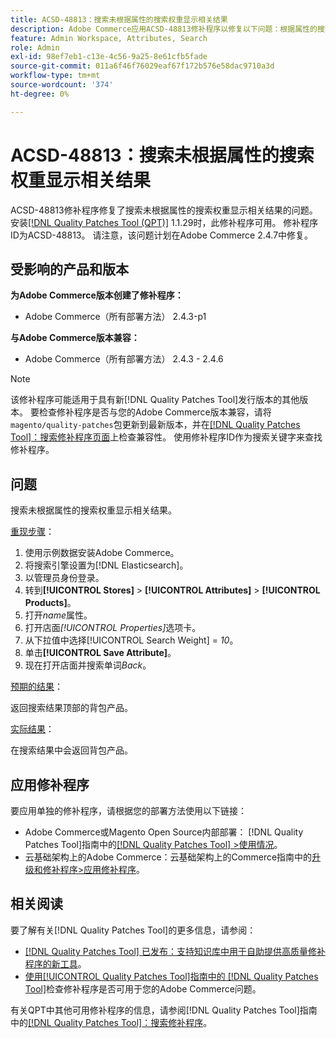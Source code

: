 ```yaml
---
title: ACSD-48813：搜索未根据属性的搜索权重显示相关结果
description: Adobe Commerce应用ACSD-48813修补程序以修复以下问题：根据属性的搜索权重，搜索未显示相关结果。
feature: Admin Workspace, Attributes, Search
role: Admin
exl-id: 98ef7eb1-c13e-4c56-9a25-8e61cfb5fade
source-git-commit: 011a6f46f76029eaf67f172b576e58dac9710a3d
workflow-type: tm+mt
source-wordcount: '374'
ht-degree: 0%

---
```


# ACSD-48813：搜索未根据属性的搜索权重显示相关结果

ACSD-48813修补程序修复了搜索未根据属性的搜索权重显示相关结果的问题。 安装[[!DNL Quality Patches Tool (QPT)]](https://experienceleague.adobe.com/en/docs/commerce-operations/tools/quality-patches-tool/quality-patches-tool-to-self-serve-quality-patches) 1.1.29时，此修补程序可用。 修补程序ID为ACSD-48813。 请注意，该问题计划在Adobe Commerce 2.4.7中修复。

## 受影响的产品和版本

**为Adobe Commerce版本创建了修补程序：**

* Adobe Commerce（所有部署方法） 2.4.3-p1

**与Adobe Commerce版本兼容：**

* Adobe Commerce（所有部署方法） 2.4.3 - 2.4.6

>[!NOTE]
>
>该修补程序可能适用于具有新[!DNL Quality Patches Tool]发行版本的其他版本。 要检查修补程序是否与您的Adobe Commerce版本兼容，请将`magento/quality-patches`包更新到最新版本，并在[[!DNL Quality Patches Tool]：搜索修补程序页面](https://experienceleague.adobe.com/tools/commerce-quality-patches/index.html)上检查兼容性。 使用修补程序ID作为搜索关键字来查找修补程序。

## 问题

搜索未根据属性的搜索权重显示相关结果。

<u>重现步骤</u>：

1. 使用示例数据安装Adobe Commerce。
1. 将搜索引擎设置为[!DNL Elasticsearch]。
1. 以管理员身份登录。
1. 转到&#x200B;**[!UICONTROL Stores]** > **[!UICONTROL Attributes]** > **[!UICONTROL Products]**。
1. 打开&#x200B;*name*&#x200B;属性。
1. 打开店面&#x200B;*[!UICONTROL Properties]*&#x200B;选项卡。
1. 从下拉值中选择[!UICONTROL Search Weight] = *10*。
1. 单击&#x200B;**[!UICONTROL Save Attribute]**。
1. 现在打开店面并搜索单词&#x200B;*Back*。

<u>预期的结果</u>：

返回搜索结果顶部的背包产品。

<u>实际结果</u>：

在搜索结果中会返回背包产品。

## 应用修补程序

要应用单独的修补程序，请根据您的部署方法使用以下链接：

* Adobe Commerce或Magento Open Source内部部署： [!DNL Quality Patches Tool]指南中的[[!DNL Quality Patches Tool] >使用情况](/help/tools/quality-patches-tool/usage.md)。
* 云基础架构上的Adobe Commerce：云基础架构上的Commerce指南中的[升级和修补程序>应用修补程序](https://experienceleague.adobe.com/docs/commerce-cloud-service/user-guide/develop/upgrade/apply-patches.html)。

## 相关阅读

要了解有关[!DNL Quality Patches Tool]的更多信息，请参阅：

* [[!DNL Quality Patches Tool] 已发布：支持知识库中用于自助提供高质量修补程序的新工具](https://experienceleague.adobe.com/en/docs/commerce-operations/tools/quality-patches-tool/quality-patches-tool-to-self-serve-quality-patches)。
* [使用[!UICONTROL Quality Patches Tool]指南中的 [!DNL Quality Patches Tool]](/help/tools/quality-patches-tool/patches-available-in-qpt/check-patch-for-magento-issue-with-magento-quality-patches.md)检查修补程序是否可用于您的Adobe Commerce问题。


有关QPT中其他可用修补程序的信息，请参阅[!DNL Quality Patches Tool]指南中的[[!DNL Quality Patches Tool]：搜索修补程序](https://experienceleague.adobe.com/tools/commerce-quality-patches/index.html)。
